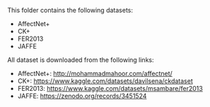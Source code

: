 This folder contains the following datasets:

- AffectNet+
- CK+
- FER2013
- JAFFE

All dataset is downloaded from the following links:

- AffectNet+: http://mohammadmahoor.com/affectnet/
- CK+: https://www.kaggle.com/datasets/davilsena/ckdataset
- FER2013: https://www.kaggle.com/datasets/msambare/fer2013
- JAFFE: https://zenodo.org/records/3451524